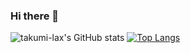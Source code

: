 ### Hi there 👋

<!--
**takumi-lax/takumi-lax** is a ✨ _special_ ✨ repository because its `README.md` (this file) appears on your GitHub profile.

Here are some ideas to get you started:

- 🔭 I’m currently working on ...
- 🌱 I’m currently learning ...
- 👯 I’m looking to collaborate on ...
- 🤔 I’m looking for help with ...
- 💬 Ask me about ...
- 📫 How to reach me: ...
- 😄 Pronouns: ...
- ⚡ Fun fact: ...
-->

![takumi-lax's GitHub stats](https://github-readme-stats.vercel.app/api?username=takumi-lax&theme=dark&show_icons=true)
[![Top Langs](https://github-readme-stats.vercel.app/api/top-langs/?username=takumi-lax&theme=dark&show_icons=true)](https://github.com/takumi-lax/github-readme-stats)

